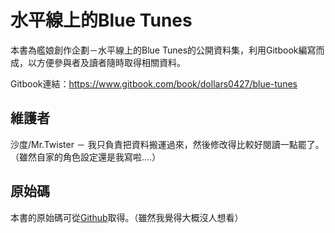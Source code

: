 水平線上的Blue Tunes
=======

本書為艦娘創作企劃－水平線上的Blue Tunes的公開資料集，利用Gitbook編寫而成，以方便參與者及讀者隨時取得相關資料。

Gitbook連結：https://www.gitbook.com/book/dollars0427/blue-tunes


維護者
---
沙度/Mr.Twister － 我只負責把資料搬運過來，然後修改得比較好閱讀一點罷了。（雖然自家的角色設定還是我寫啦....）

原始碼
---
本書的原始碼可從[Github](https://github.com/dollars0427/Blue-Tunes)取得。（雖然我覺得大概沒人想看）





